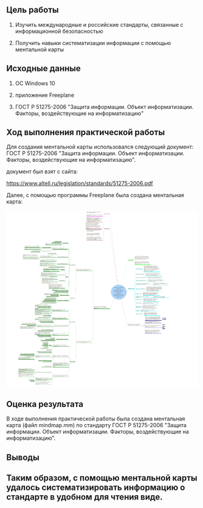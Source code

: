 

## Цель работы

1.  Изучить международные и российские стандарты, связанные с информационной безопасностью

2.  Получить навыки систематизации информации с помощью ментальной карты

## Исходные данные

1.  ОС Windows 10

2.  приложение Freeplane

3.  ГОСТ Р 51275-2006 "Защита информации. Объект информатизации. Факторы, воздействующие на информатизацию"

## Ход выполнения практической работы

Для создания ментальной карты использовался следующий документ: ГОСТ Р 51275-2006 "Защита информации. Объект информатизации. Факторы, воздействующие на информатизацию".

документ был взят с сайта:

https://www.altell.ru/legislation/standards/51275-2006.pdf

Далее, с помощью программы Freeplane была создана ментальная карта:

![](https://github.com/anyam/saznd/blob/main/LAB5/mindmap.png)

## Оценка результата

В ходе выполнения практической работы была создана ментальная карта (файл mindmap.mm) по стандарту ГОСТ Р 51275-2006 "Защита информации. Объект информатизации. Факторы, воздействующие на информатизацию".

## Выводы

## Таким образом, с помощью ментальной карты удалось систематизировать информацию о стандарте в удобном для чтения виде.
